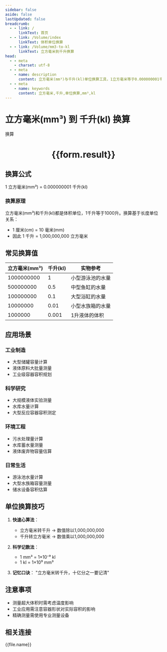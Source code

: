 ```yaml
---
sidebar: false
aside: false
lastUpdated: false
breadcrumb:
  - - link: /
      linkText: 首页
  - - link: /Volume/index
      linkText: 体积单位换算
  - - link: /Volume/mm3-to-kl
      linkText: 立方毫米到千升换算
head:
  - - meta
    - charset: utf-8
  - - meta
    - name: description
      content: 立方毫米(mm³)与千升(kl)单位换算工具，1立方毫米等于0.000000001千升。
  - - meta
    - name: keywords
      content: 立方毫米,千升,单位换算,mm³,kl
---
```


# 立方毫米(mm³) 到 千升(kl) 换算

<script setup>
import { onMounted, reactive, inject ,ref  } from 'vue'
import { NButton,NForm ,NFormItem,NInput,NInputNumber,NSelect,NCard,useMessage ,NGrid ,NGi } from 'naive-ui'
import { defineClientComponent } from 'vitepress'
import { Volume } from '../files';

const convert = inject('convert')
const formRef = ref(null);
const rules = {
  number:{
    required: true,
    type: 'number',
    trigger: "blur"
  }
}
const form = reactive({
  number:null,
  result:'',
  title:'立方毫米(mm³)到千升(kl)换算'
})

const convertHandler = (e) => {
  e.preventDefault();
  formRef.value?.validate((errors)=>{
    if (!errors) {
      form.result = `${form.number} mm³ = ${convert(form.number).from('mm3').to('kl')} kl`
    }
  })
}
</script>

<n-form size="large" :model="form" ref='formRef' :rules="rules">
  <n-form-item label="数值" path="number">
    <n-input-number size="large" style="width:100%" :min="0" v-model:value="form.number" placeholder="请输入立方毫米数值" />
  </n-form-item>
  <n-form-item>
    <n-button type="info" style="width:100%" @click="convertHandler">换算</n-button>
  </n-form-item>
</n-form>
<n-card embedded :bordered="false" hoverable>
  <div style="text-align:center">
    <h1>{{form.result}}</h1>
  </div>
</n-card>

## 换算公式
1 立方毫米(mm³) = 0.000000001 千升(kl)

### 换算原理
立方毫米(mm³)和千升(kl)都是体积单位，1千升等于1000升。换算基于长度单位关系：
- 1 厘米(cm) = 10 毫米(mm)
- 因此 1 千升 = 1,000,000,000 立方毫米

## 常见换算值
| 立方毫米(mm³) | 千升(kl) | 实物参考                 |
|--------------|---------|--------------------------|
| 1000000000   | 1       | 小型游泳池的水量          |
| 500000000    | 0.5     | 中型鱼缸的水量            |
| 100000000    | 0.1     | 大型浴缸的水量            |
| 10000000     | 0.01    | 小型水族箱的水量          |
| 1000000      | 0.001   | 1升液体的体积             |

## 应用场景
### 工业制造
- 大型储罐容量计算
- 液体原料大批量测量
- 工业级容器容积规划

### 科学研究  
- 大规模液体实验测量
- 水库水量计算
- 大型反应容器容积测定

### 环境工程
- 污水处理量计算
- 水库蓄水量测量
- 液体废弃物容量估算

### 日常生活
- 游泳池水量计算
- 大型水族箱容量测量
- 储水设备容积估算

## 单位换算技巧
1. **快速心算法**：
   - 立方毫米转千升 → 数值除以1,000,000,000
   - 千升转立方毫米 → 数值乘以1,000,000,000

2. **科学记数法**：
   - 1 mm³ = 1×10⁻⁹ kl
   - 1 kl = 1×10⁹ mm³

3. **记忆口诀**：
   "立方毫米转千升，十亿分之一要记清"

## 注意事项
- 测量超大体积时需考虑温度影响
- 工业应用需注意容器形状对实际容积的影响
- 精确测量需使用专业测量设备

## 相关连接
<n-grid x-gap="12" :cols="2">
  <n-gi v-for="(file, index) in Volume" :key="index">
    <n-button
      text
      tag="a"
      :href="file.path"
      type="info"
    >
      {{file.name}}
    </n-button>
  </n-gi>
</n-grid>